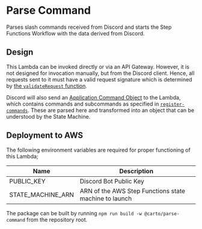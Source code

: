 # Parse Command

Parses slash commands received from Discord and starts the Step Functions Workflow with the data derived from Discord.

## Design

This Lambda can be invoked directly or via an API Gateway. However, it is not designed for invocation manually, but from the Discord client. Hence, all requests sent to it must have a valid request signature which is determined by [the `validateRequest` function](./src/validation.ts).

Discord will also send an [Application Command Object](https://discord.com/developers/docs/interactions/application-commands#application-command-object) to the Lambda, which contains commands and subcommands as specified in [`register-commands`](../register-commands). These are parsed here and transformed into an object that can be understood by the State Machine.

## Deployment to AWS

The following environment variables are required for proper functioning of this Lambda;

| Name              | Description                                           |
| ----------------- | ----------------------------------------------------- |
| PUBLIC_KEY        | Discord Bot Public Key                                |
| STATE_MACHINE_ARN | ARN of the AWS Step Functions state machine to launch |

The package can be built by running `npm run build -w @carto/parse-command` from the repository root.
